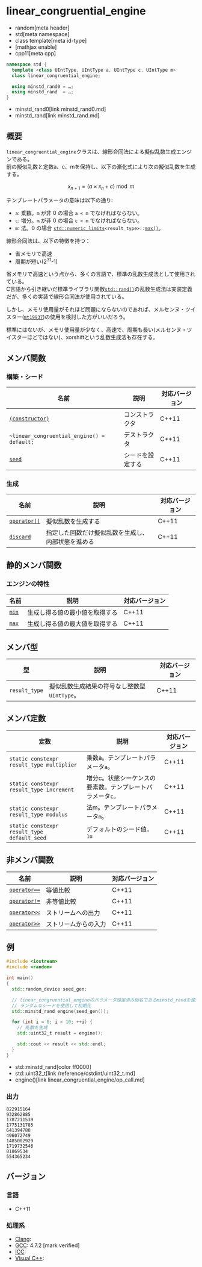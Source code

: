 # linear_congruential_engine
* random[meta header]
* std[meta namespace]
* class template[meta id-type]
* [mathjax enable]
* cpp11[meta cpp]

```cpp
namespace std {
  template <class UIntType, UIntType a, UIntType c, UIntType m>
  class linear_congruential_engine;

  using minstd_rand0 = …;
  using minstd_rand  = …;
}
```
* minstd_rand0[link minstd_rand0.md]
* minstd_rand[link minstd_rand.md]

## 概要
`linear_congruential_engine`クラスは、線形合同法による擬似乱数生成エンジンである。  
前の擬似乱数と定数a、c、mを保持し、以下の漸化式により次の擬似乱数を生成する。

$$x_{n+1}= (a \times x_n + c) \bmod m$$

テンプレートパラメータの意味は以下の通り:

* `a`: 乗数。`m` が非 0 の場合 `a < m` でなければならない。
* `c`: 増分。`m` が非 0 の場合 `c < m` でなければならない。
* `m`: 法。0 の場合 [`std::numeric_limits`](/reference/limits/numeric_limits.md)`<result_type>::`[`max()`](/reference/limits/numeric_limits/max.md)。

線形合同法は、以下の特徴を持つ：

* 省メモリで高速
* 周期が短い(2<sup>31</sup>-1)

省メモリで高速という点から、多くの言語で、標準の乱数生成法として使用されている。  
C言語から引き継いだ標準ライブラリ関数[`std::rand()`](/reference/cstdlib/rand.md)の乱数生成法は実装定義だが、多くの実装で線形合同法が使用されている。


しかし、メモリ使用量がそれほど問題にならないのであれば、メルセンヌ・ツイスター([`mt19937`](mt19937.md))の使用を検討した方がいいだろう。

標準にはないが、メモリ使用量が少なく、高速で、周期も長い(メルセンヌ・ツイスターほどではない)、xorshiftという乱数生成法も存在する。


## メンバ関数
### 構築・シード

| 名前 | 説明 | 対応バージョン |
|-------------------------------------------------------------------------------|------------------|-------|
| [`(constructor)`](linear_congruential_engine/op_constructor.md)             | コンストラクタ   | C++11 |
| `~linear_congruential_engine() = default;`                                    | デストラクタ     | C++11 |
| [`seed`](linear_congruential_engine/seed.md)                                | シードを設定する | C++11 |


### 生成

| 名前 | 説明 | 対応バージョン |
|---------------------------------------------------------|--------------------|-------|
| [`operator()`](linear_congruential_engine/op_call.md) | 擬似乱数を生成する | C++11 |
| [`discard`](linear_congruential_engine/discard.md)    | 指定した回数だけ擬似乱数を生成し、内部状態を進める | C++11 |


## 静的メンバ関数
### エンジンの特性

| 名前 | 説明 | 対応バージョン |
|----------------------------------------------|--------------------------------|-------|
| [`min`](linear_congruential_engine/min.md) | 生成し得る値の最小値を取得する | C++11 |
| [`max`](linear_congruential_engine/max.md) | 生成し得る値の最大値を取得する | C++11 |


## メンバ型

| 型 | 説明 | 対応バージョン |
|---------------|-------------------|-------|
| `result_type` | 擬似乱数生成結果の符号なし整数型 `UIntType`。 | C++11 |


## メンバ定数

| 定数 | 説明 | 対応バージョン |
|---------------|-------------------|---------|
| `static constexpr result_type multiplier`   | 乗数a。テンプレートパラメータ`a`。 | C++11 |
| `static constexpr result_type increment`    | 増分c。状態シーケンスの要素数。テンプレートパラメータ`c`。 | C++11 |
| `static constexpr result_type modulus`      | 法m。テンプレートパラメータ`m`。 | C++11 |
| `static constexpr result_type default_seed` | デフォルトのシード値。`1u` | C++11 |


## 非メンバ関数

| 名前 | 説明 | 対応バージョン |
|--------------------------------------------------------------|----------------------|-------|
| [`operator==`](linear_congruential_engine/op_equal.md)     | 等値比較             | C++11 |
| [`operator!=`](linear_congruential_engine/op_not_equal.md) | 非等値比較           | C++11 |
| [`operator<<`](linear_congruential_engine/op_ostream.md)   | ストリームへの出力   | C++11 |
| [`operator>>`](linear_congruential_engine/op_istream.md)   | ストリームからの入力 | C++11 |


## 例
```cpp example
#include <iostream>
#include <random>

int main()
{
  std::random_device seed_gen;

  // linear_congruential_engineのパラメータ設定済み別名であるminstd_randを使用する。
  // ランダムなシードを使用して初期化
  std::minstd_rand engine(seed_gen());

  for (int i = 0; i < 10; ++i) {
    // 乱数を生成
    std::uint32_t result = engine();

    std::cout << result << std::endl;
  }
}
```
* std::minstd_rand[color ff0000]
* std::uint32_t[link /reference/cstdint/uint32_t.md]
* engine()[link linear_congruential_engine/op_call.md]

### 出力
```
822915164
932862885
1787211539
1775131785
641394788
496072749
1485002929
1719732546
81869534
554365234
```

## バージョン
### 言語
- C++11

### 処理系
- [Clang](/implementation.md#clang): 
- [GCC](/implementation.md#gcc): 4.7.2 [mark verified]
- [ICC](/implementation.md#icc): 
- [Visual C++](/implementation.md#visual_cpp): 
